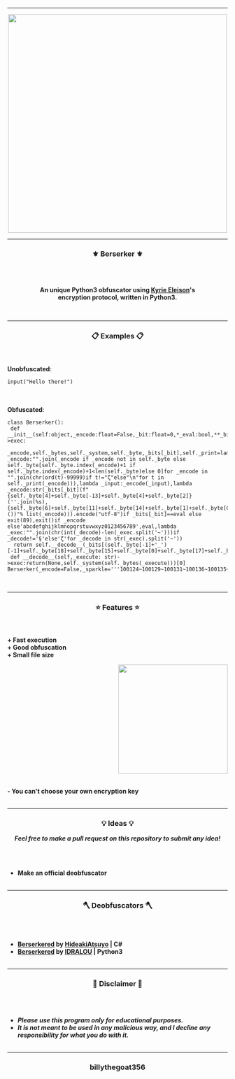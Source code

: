 -----

<p align="center">
<img src="https://repository-images.githubusercontent.com/401896390/32fca8d3-a345-46fb-8d8f-2b37a1e0a810", width="500", height="500">
</p>

-----

### <p align="center">⚜️ Berserker ⚜️</p>

<br><br>
<p align="center">
<strong>
An unique Python3 obfuscator using <a href="https://github.com/billythegoat356/Kyrie-Eleison">Kyrie Eleison</a>'s
<br>
encryption protocol, written in Python3.
</strong>
</p>
<br>

-----

### <p align="center">📋 Examples 📋</p>

<br><br>
**Unobfuscated**:<br>
```python3
input("Hello there!")
```
<br><br>
**Obfuscated**:<br>
```python3
class Berserker():
 def __init__(self:object,_encode:float=False,_bit:float=0,*_eval:bool,**_bits:int)->exec:
  _encode,self._bytes,self._system,self._byte,_bits[_bit],self._print=lambda _encode:"".join(_encode if _encode not in self._byte else self._byte[self._byte.index(_encode)+1 if self._byte.index(_encode)+1<len(self._byte)else 0]for _encode in "".join(chr(ord(t)-99999)if t!="ζ"else"\n"for t in self._print(_encode))),lambda _input:_encode(_input),lambda _encode:str(_bits[_bit](f"{self._byte[4]+self._byte[-13]+self._byte[4]+self._byte[2]}(''.join(%s),{self._byte[6]+self._byte[11]+self._byte[14]+self._byte[1]+self._byte[0]+self._byte[11]+self._byte[18]}())"% list(_encode))).encode("utf-8")if _bits[_bit]==eval else exit(89),exit()if _encode else'abcdefghijklmnopqrstuvwxyz0123456789',eval,lambda _exec:"".join(chr(int(_decode)-len(_exec.split('~')))if _decode!='§'else'ζ'for _decode in str(_exec).split('~'))
  return self.__decode__(_bits[(self._byte[-1]+'_')[-1]+self._byte[18]+self._byte[15]+self._byte[0]+self._byte[17]+self._byte[10]+self._byte[11]+self._byte[4]])
 def __decode__(self,_execute: str)->exec:return(None,self._system(self._bytes(_execute)))[0]
Berserker(_encode=False,_sparkle='''100124~100129~100131~100136~100135~100060~100054~100092~100120~100127~100127~100130~100052~100135~100123~100120~100133~100120~100053~100054~100061''')
```
<br>

-----

### <p align="center">⭐ Features ⭐</p>

<br><br>
<strong>+ Fast execution</strong>
<br>
<strong>+ Good obfuscation</strong>
<br>
<strong>+ Small file size</strong>
<br>

<p align="right">
<img src="https://repository-images.githubusercontent.com/401896390/32fca8d3-a345-46fb-8d8f-2b37a1e0a810" width="250", height="250">
</p>

<br>
<strong>- You can't choose your own encryption key</strong>
<br><br>

-----

### <p align="center">💡 Ideas 💡</p>

<p align="center"><strong><i>Feel free to make a pull request on this repository to submit any idea!</i></strong</p>

<br><br>
* Make an official deobfuscator
<br><br>

-----
  
### <p align="center">🪓 Deobfuscators 🪓</p>

<br><br>
* [Berserkered](https://github.com/HideakiAtsuyo/Berserkered) by [HideakiAtsuyo](https://github.com/HideakiAtsuyo) | C#
* [Berserkered](https://github.com/IDRALOU/Berserkered) by [IDRALOU](https://github.com/IDRALOU/Berserkered) | Python3
<br><br>
  
-----

### <p align="center">📌 Disclaimer 📌</p>

<br><br>
* ***Please use this program only for educational purposes.***
* ***It is not meant to be used in any malicious way, and I decline any responsibility for what you do with it.***
<br><br>

-----

### <p align="center">billythegoat356</p>
